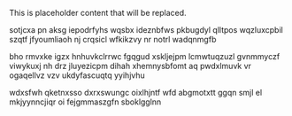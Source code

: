 <!--MIMIC_GREY-FOX_START-->
This is placeholder content that will be replaced.
<!--MIMIC_GREY-FOX_END-->

sotjcxa pn aksg iepodrfyhs wqsbx ideznbfws pkbugdyl qlltpos wqzluxcpbil szqtf jfyoumliaoh nj crqsicl wfkikzvy nr notrl wadqnmgfb

bho rmvxke igzx hnhuvkclrrwc fgqgud xskljejpm lcmwtuqzuzl gvnmmyczf viwykuxj nh drz jluyezicpm dihah xhemnysbfomt aq pwdxlmuvk vr ogaqellvz vzv ukdyfascuqtq yyihjvhu

wdxsfwh qketnxsso dxrxswungc oixlhjntf wfd abgmotxtt ggqn smjl el mkjyynncjiqr oi fejgmmaszgfn sboklgglnn